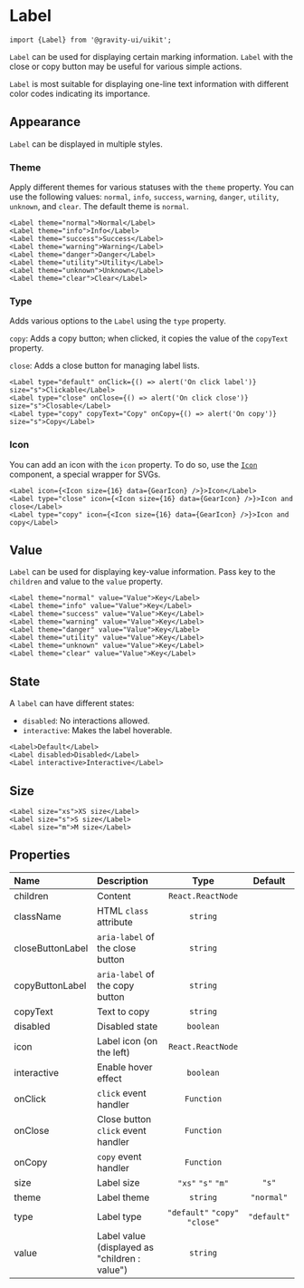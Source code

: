 <!--GITHUB_BLOCK-->

# Label

<!--/GITHUB_BLOCK-->

```tsx
import {Label} from '@gravity-ui/uikit';
```

`Label` can be used for displaying certain marking information. `Label` with the close or copy button may be useful for various simple actions.

`Label` is most suitable for displaying one-line text information with different color codes indicating its importance.

## Appearance

`Label` can be displayed in multiple styles.

### Theme

Apply different themes for various statuses with the `theme` property. You can use the following values: `normal`, `info`, `success`, `warning`, `danger`, `utility`, `unknown`, and `clear`.
The default theme is `normal`.

<!--LANDING_BLOCK

<ExampleBlock
    code={`
<Label theme="normal">Normal</Label>
<Label theme="info">Info</Label>
<Label theme="success">Success</Label>
<Label theme="warning">Warning</Label>
<Label theme="danger">Danger</Label>
<Label theme="utility">Utility</Label>
<Label theme="unknown">Unknown</Label>
<Label theme="clear">Clear</Label>
`}
>
    <UIKit.Label theme="normal">Normal</UIKit.Label>
    <UIKit.Label theme="info">Info</UIKit.Label>
    <UIKit.Label theme="success">Success</UIKit.Label>
    <UIKit.Label theme="warning">Warning</UIKit.Label>
    <UIKit.Label theme="danger">Danger</UIKit.Label>
    <UIKit.Label theme="utility">Utility</UIKit.Label>
    <UIKit.Label theme="unknown">Unknown</UIKit.Label>
    <UIKit.Label theme="clear">Clear</UIKit.Label>
</ExampleBlock>

LANDING_BLOCK-->

<!--GITHUB_BLOCK-->

```tsx
<Label theme="normal">Normal</Label>
<Label theme="info">Info</Label>
<Label theme="success">Success</Label>
<Label theme="warning">Warning</Label>
<Label theme="danger">Danger</Label>
<Label theme="utility">Utility</Label>
<Label theme="unknown">Unknown</Label>
<Label theme="clear">Clear</Label>
```

<!--/GITHUB_BLOCK-->

### Type

Adds various options to the `Label` using the `type` property.

`copy`: Adds a copy button; when clicked, it copies the value of the `copyText` property.

`close`: Adds a close button for managing label lists.

<!--LANDING_BLOCK

<ExampleBlock
    code={`
<Label type="default" onClick={() => alert('On click label')} size="s">Clickable</Label>
<Label type="close" onClose={() => alert('On click close')} size="s">Closable</Label>
<Label type="copy" copyText="Copy" onCopy={() => alert('On copy')} size="s">Copy</Label>
`}
>
    <UIKit.Label type="default" onClick={() => alert('On click label')} size="s">Clickable</UIKit.Label>
    <UIKit.Label type="close" onClose={() => alert('On click close')} size="s">Closable</UIKit.Label>
    <UIKit.Label type="copy" copyText="Copy" onCopy={() => alert('On copy')} size="s">Copy</UIKit.Label>
</ExampleBlock>
LANDING_BLOCK-->

<!--GITHUB_BLOCK-->

```tsx
<Label type="default" onClick={() => alert('On click label')} size="s">Clickable</Label>
<Label type="close" onClose={() => alert('On click close')} size="s">Closable</Label>
<Label type="copy" copyText="Copy" onCopy={() => alert('On copy')} size="s">Copy</Label>
```

<!--/GITHUB_BLOCK-->

### Icon

You can add an icon with the `icon` property. To do so, use the [`Icon`](../Icon) component, a special wrapper for SVGs.

<!--LANDING_BLOCK

<ExampleBlock
    code={`
<Label icon={<Icon size={16} data={GearIcon} />}>Icon</Label>
<Label type="close" icon={<Icon size={16} data={GearIcon} />}>Icon and close</Label>
<Label type="copy" icon={<Icon size={16} data={GearIcon} />}>Icon and copy</Label>
`}
>
    <UIKit.Label icon={
        <UIKit.Icon data={() => (
            <svg xmlns="http://www.w3.org/2000/svg" xmlns:xlink="http://www.w3.org/1999/xlink" width="16" height="16" class="yc-icon" fill="currentColor" stroke="none" aria-hidden="true"><svg xmlns="http://www.w3.org/2000/svg" fill="none" viewBox="0 0 16 16"><path fill="currentColor" fill-rule="evenodd" d="M7.199 2H8.8a.2.2 0 0 1 .2.2c0 1.808 1.958 2.939 3.524 2.034a.199.199 0 0 1 .271.073l.802 1.388a.199.199 0 0 1-.073.272c-1.566.904-1.566 3.164 0 4.069a.199.199 0 0 1 .073.271l-.802 1.388a.199.199 0 0 1-.271.073C10.958 10.863 9 11.993 9 13.8a.2.2 0 0 1-.199.2H7.2a.199.199 0 0 1-.2-.2c0-1.808-1.958-2.938-3.524-2.034a.199.199 0 0 1-.272-.073l-.8-1.388a.199.199 0 0 1 .072-.271c1.566-.905 1.566-3.165 0-4.07a.199.199 0 0 1-.073-.271l.801-1.388a.199.199 0 0 1 .272-.073C5.042 5.138 7 4.007 7 2.2c0-.11.089-.199.199-.199ZM5.5 2.2c0-.94.76-1.7 1.699-1.7H8.8c.94 0 1.7.76 1.7 1.7a.85.85 0 0 0 1.274.735 1.699 1.699 0 0 1 2.32.622l.802 1.388c.469.813.19 1.851-.622 2.32a.85.85 0 0 0 0 1.472 1.7 1.7 0 0 1 .622 2.32l-.802 1.388a1.699 1.699 0 0 1-2.32.622.85.85 0 0 0-1.274.735c0 .939-.76 1.7-1.699 1.7H7.2a1.7 1.7 0 0 1-1.699-1.7.85.85 0 0 0-1.274-.735 1.698 1.698 0 0 1-2.32-.622l-.802-1.388a1.699 1.699 0 0 1 .622-2.32.85.85 0 0 0 0-1.471 1.699 1.699 0 0 1-.622-2.321l.801-1.388a1.699 1.699 0 0 1 2.32-.622A.85.85 0 0 0 5.5 2.2Zm4 5.8a1.5 1.5 0 1 1-3 0 1.5 1.5 0 0 1 3 0ZM11 8a3 3 0 1 1-6 0 3 3 0 0 1 6 0Z" clip-rule="evenodd"></path></svg></svg>
        )} size={16} />
    }>
        <span>Icon</span>
    </UIKit.Label>
    <UIKit.Label type="close" icon={
        <UIKit.Icon data={() => (
            <svg xmlns="http://www.w3.org/2000/svg" xmlns:xlink="http://www.w3.org/1999/xlink" width="16" height="16" class="yc-icon" fill="currentColor" stroke="none" aria-hidden="true"><svg xmlns="http://www.w3.org/2000/svg" fill="none" viewBox="0 0 16 16"><path fill="currentColor" fill-rule="evenodd" d="M7.199 2H8.8a.2.2 0 0 1 .2.2c0 1.808 1.958 2.939 3.524 2.034a.199.199 0 0 1 .271.073l.802 1.388a.199.199 0 0 1-.073.272c-1.566.904-1.566 3.164 0 4.069a.199.199 0 0 1 .073.271l-.802 1.388a.199.199 0 0 1-.271.073C10.958 10.863 9 11.993 9 13.8a.2.2 0 0 1-.199.2H7.2a.199.199 0 0 1-.2-.2c0-1.808-1.958-2.938-3.524-2.034a.199.199 0 0 1-.272-.073l-.8-1.388a.199.199 0 0 1 .072-.271c1.566-.905 1.566-3.165 0-4.07a.199.199 0 0 1-.073-.271l.801-1.388a.199.199 0 0 1 .272-.073C5.042 5.138 7 4.007 7 2.2c0-.11.089-.199.199-.199ZM5.5 2.2c0-.94.76-1.7 1.699-1.7H8.8c.94 0 1.7.76 1.7 1.7a.85.85 0 0 0 1.274.735 1.699 1.699 0 0 1 2.32.622l.802 1.388c.469.813.19 1.851-.622 2.32a.85.85 0 0 0 0 1.472 1.7 1.7 0 0 1 .622 2.32l-.802 1.388a1.699 1.699 0 0 1-2.32.622.85.85 0 0 0-1.274.735c0 .939-.76 1.7-1.699 1.7H7.2a1.7 1.7 0 0 1-1.699-1.7.85.85 0 0 0-1.274-.735 1.698 1.698 0 0 1-2.32-.622l-.802-1.388a1.699 1.699 0 0 1 .622-2.32.85.85 0 0 0 0-1.471 1.699 1.699 0 0 1-.622-2.321l.801-1.388a1.699 1.699 0 0 1 2.32-.622A.85.85 0 0 0 5.5 2.2Zm4 5.8a1.5 1.5 0 1 1-3 0 1.5 1.5 0 0 1 3 0ZM11 8a3 3 0 1 1-6 0 3 3 0 0 1 6 0Z" clip-rule="evenodd"></path></svg></svg>
        )} size={16} />
    }>
        <span>Icon and close</span>
    </UIKit.Label>
    <UIKit.Label type="copy" icon={
        <UIKit.Icon data={() => (
            <svg xmlns="http://www.w3.org/2000/svg" xmlns:xlink="http://www.w3.org/1999/xlink" width="16" height="16" class="yc-icon" fill="currentColor" stroke="none" aria-hidden="true"><svg xmlns="http://www.w3.org/2000/svg" fill="none" viewBox="0 0 16 16"><path fill="currentColor" fill-rule="evenodd" d="M7.199 2H8.8a.2.2 0 0 1 .2.2c0 1.808 1.958 2.939 3.524 2.034a.199.199 0 0 1 .271.073l.802 1.388a.199.199 0 0 1-.073.272c-1.566.904-1.566 3.164 0 4.069a.199.199 0 0 1 .073.271l-.802 1.388a.199.199 0 0 1-.271.073C10.958 10.863 9 11.993 9 13.8a.2.2 0 0 1-.199.2H7.2a.199.199 0 0 1-.2-.2c0-1.808-1.958-2.938-3.524-2.034a.199.199 0 0 1-.272-.073l-.8-1.388a.199.199 0 0 1 .072-.271c1.566-.905 1.566-3.165 0-4.07a.199.199 0 0 1-.073-.271l.801-1.388a.199.199 0 0 1 .272-.073C5.042 5.138 7 4.007 7 2.2c0-.11.089-.199.199-.199ZM5.5 2.2c0-.94.76-1.7 1.699-1.7H8.8c.94 0 1.7.76 1.7 1.7a.85.85 0 0 0 1.274.735 1.699 1.699 0 0 1 2.32.622l.802 1.388c.469.813.19 1.851-.622 2.32a.85.85 0 0 0 0 1.472 1.7 1.7 0 0 1 .622 2.32l-.802 1.388a1.699 1.699 0 0 1-2.32.622.85.85 0 0 0-1.274.735c0 .939-.76 1.7-1.699 1.7H7.2a1.7 1.7 0 0 1-1.699-1.7.85.85 0 0 0-1.274-.735 1.698 1.698 0 0 1-2.32-.622l-.802-1.388a1.699 1.699 0 0 1 .622-2.32.85.85 0 0 0 0-1.471 1.699 1.699 0 0 1-.622-2.321l.801-1.388a1.699 1.699 0 0 1 2.32-.622A.85.85 0 0 0 5.5 2.2Zm4 5.8a1.5 1.5 0 1 1-3 0 1.5 1.5 0 0 1 3 0ZM11 8a3 3 0 1 1-6 0 3 3 0 0 1 6 0Z" clip-rule="evenodd"></path></svg></svg>
        )} size={16} />
    }>
        <span>Icon and copy</span>
    </UIKit.Label>
</ExampleBlock>

LANDING_BLOCK-->

<!--GITHUB_BLOCK-->

```tsx
<Label icon={<Icon size={16} data={GearIcon} />}>Icon</Label>
<Label type="close" icon={<Icon size={16} data={GearIcon} />}>Icon and close</Label>
<Label type="copy" icon={<Icon size={16} data={GearIcon} />}>Icon and copy</Label>
```

<!--/GITHUB_BLOCK-->

## Value

`Label` can be used for displaying key-value information. Pass key to the `children` and value to the `value` property.

<!--LANDING_BLOCK

<ExampleBlock
    code={`
<Label theme="normal" value="Value">Key</Label>
<Label theme="info" value="Value">Key</Label>
<Label theme="success" value="Value">Key</Label>
<Label theme="warning" value="Value">Key</Label>
<Label theme="danger" value="Value">Key</Label>
<Label theme="utility" value="Value">Key</Label>
<Label theme="unknown" value="Value">Key</Label>
<Label theme="clear" value="Value">Key</Label>
`}
>
    <UIKit.Label theme="normal" value="Value">Key</UIKit.Label>
    <UIKit.Label theme="info" value="Value">Key</UIKit.Label>
    <UIKit.Label theme="success" value="Value">Key</UIKit.Label>
    <UIKit.Label theme="warning" value="Value">Key</UIKit.Label>
    <UIKit.Label theme="danger" value="Value">Key</UIKit.Label>
    <UIKit.Label theme="utility" value="Value">Key</UIKit.Label>
    <UIKit.Label theme="unknown" value="Value">Key</UIKit.Label>
    <UIKit.Label theme="clear" value="Value">Key</UIKit.Label>
</ExampleBlock>

LANDING_BLOCK-->

<!--GITHUB_BLOCK-->

```tsx
<Label theme="normal" value="Value">Key</Label>
<Label theme="info" value="Value">Key</Label>
<Label theme="success" value="Value">Key</Label>
<Label theme="warning" value="Value">Key</Label>
<Label theme="danger" value="Value">Key</Label>
<Label theme="utility" value="Value">Key</Label>
<Label theme="unknown" value="Value">Key</Label>
<Label theme="clear" value="Value">Key</Label>
```

<!--/GITHUB_BLOCK-->

## State

A `label` can have different states:

- `disabled`: No interactions allowed.
- `interactive`: Makes the label hoverable.

<!--LANDING_BLOCK

<ExampleBlock
    code={`
<Label>Default</Label>
<Label disabled>Disabled</Label>
<Label interactive>Interactive</Label>
`}
>
    <UIKit.Label>Default</UIKit.Label>
    <UIKit.Label disabled>Disabled</UIKit.Label>
    <UIKit.Label interactive>Interactive</UIKit.Label>
</ExampleBlock>

LANDING_BLOCK-->

<!--GITHUB_BLOCK-->

```tsx
<Label>Default</Label>
<Label disabled>Disabled</Label>
<Label interactive>Interactive</Label>
```

<!--/GITHUB_BLOCK-->

## Size

<!--LANDING_BLOCK

<ExampleBlock
    code={`
<Label size="xs">XS size</Label>
<Label size="s">S size</Label>
<Label size="m">M size</Label>
`}
>
    <UIKit.Label size="xs">XS size</UIKit.Label>
    <UIKit.Label size="s">S size</UIKit.Label>
    <UIKit.Label size="m">M size</UIKit.Label>
</ExampleBlock>

LANDING_BLOCK-->

<!--GITHUB_BLOCK-->

```tsx
<Label size="xs">XS size</Label>
<Label size="s">S size</Label>
<Label size="m">M size</Label>
```

<!--/GITHUB_BLOCK-->

## Properties

| Name             | Description                                   |              Type              |   Default   |
| :--------------- | :-------------------------------------------- | :----------------------------: | :---------: |
| children         | Content                                       |       `React.ReactNode`        |             |
| className        | HTML `class` attribute                        |            `string`            |             |
| closeButtonLabel | `aria-label` of the close button              |            `string`            |             |
| copyButtonLabel  | `aria-label` of the copy button               |            `string`            |             |
| copyText         | Text to copy                                  |            `string`            |             |
| disabled         | Disabled state                                |           `boolean`            |             |
| icon             | Label icon (on the left)                      |       `React.ReactNode`        |             |
| interactive      | Enable hover effect                           |           `boolean`            |             |
| onClick          | `click` event handler                         |           `Function`           |             |
| onClose          | Close button `click` event handler            |           `Function`           |             |
| onCopy           | `copy` event handler                          |           `Function`           |             |
| size             | Label size                                    |       `"xs"` `"s"` `"m"`       |    `"s"`    |
| theme            | Label theme                                   |            `string`            | `"normal"`  |
| type             | Label type                                    | `"default"` `"copy"` `"close"` | `"default"` |
| value            | Label value (displayed as "children : value") |            `string`            |             |
